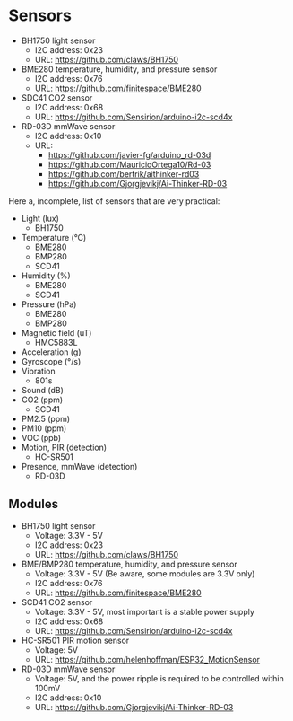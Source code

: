 # Sensors

- BH1750 light sensor 
  - I2C address: 0x23
  - URL: https://github.com/claws/BH1750
- BME280 temperature, humidity, and pressure sensor
  - I2C address: 0x76
  - URL: https://github.com/finitespace/BME280
- SDC41 CO2 sensor
    - I2C address: 0x68
    - URL: https://github.com/Sensirion/arduino-i2c-scd4x
- RD-03D mmWave sensor 
    - I2C address: 0x10
    - URL: 
      - https://github.com/javier-fg/arduino_rd-03d
      - https://github.com/MauricioOrtega10/Rd-03
      - https://github.com/bertrik/aithinker-rd03
      - https://github.com/Gjorgjevikj/Ai-Thinker-RD-03

Here a, incomplete, list of sensors that are very practical:

- Light (lux)
  - BH1750
- Temperature (°C)
  - BME280
  - BMP280
  - SCD41
- Humidity (%)
  - BME280
  - SCD41
- Pressure (hPa)
  - BME280
  - BMP280
- Magnetic field (uT)
  - HMC5883L
- Acceleration (g)
- Gyroscope (°/s)
- Vibration
  - 801s
- Sound (dB)
- CO2 (ppm)
  - SCD41
- PM2.5 (ppm)
- PM10 (ppm)
- VOC (ppb)
- Motion, PIR (detection)
  - HC-SR501
- Presence, mmWave (detection)
  - RD-03D

## Modules

- BH1750 light sensor 
  - Voltage: 3.3V - 5V
  - I2C address: 0x23
  - URL: https://github.com/claws/BH1750
- BME/BMP280 temperature, humidity, and pressure sensor
  - Voltage: 3.3V - 5V (Be aware, some modules are 3.3V only)
  - I2C address: 0x76
  - URL: https://github.com/finitespace/BME280
- SCD41 CO2 sensor
    - Voltage: 3.3V - 5V, most important is a stable power supply
    - I2C address: 0x68
    - URL: https://github.com/Sensirion/arduino-i2c-scd4x
- HC-SR501 PIR motion sensor
    - Voltage: 5V
    - URL: https://github.com/helenhoffman/ESP32_MotionSensor
- RD-03D mmWave sensor 
    - Voltage: 5V, and the power ripple is required to be controlled within 100mV
    - I2C address: 0x10
    - URL: https://github.com/Gjorgjevikj/Ai-Thinker-RD-03
